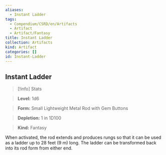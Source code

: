 ```yaml
---
aliases:
  - Instant Ladder
tags:
  - Compendium/CSRD/en/Artifacts
  - Artifact
  - Artifact/Fantasy
title: Instant Ladder
collection: Artifacts
kind: Artifact
categories: []
id: Instant-Ladder
---
```

## Instant Ladder    
>[!info] Stats    
> **Level:** 1d6    
> **Form:** Small Lightweight Metal Rod with Gem Buttons    
> **Depletion:** 1 in 1D100    
> **Kind:** Fantasy  
    
When activated, the rod extends and produces rungs so that it can be used as a ladder up to 28 feet (9 m) long. The ladder can be transformed back into its rod form from either end.
